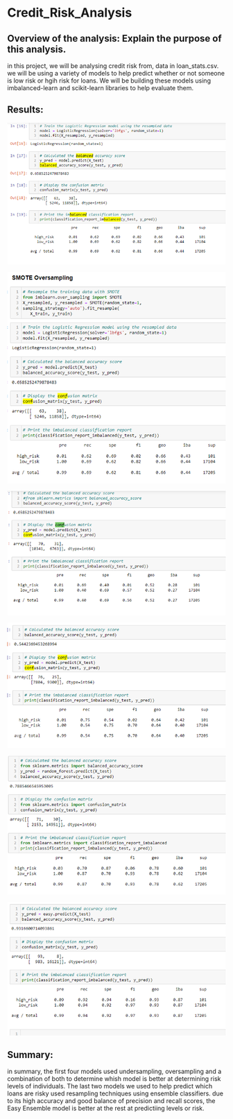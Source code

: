 # Credit_Risk_Analysis

## Overview of the analysis: Explain the purpose of this analysis.
in this project, we will be analysing credit risk from, data in loan_stats.csv.  we will be using a variety of models to help predict whether or not someone is low risk or hgih risk for loans.  We will be building these models using imbalanced-learn and scikit-learn libraries to help evaluate them.  


## Results:

![Naive Random Oversampling](https://github.com/Kwhitiak/Credit_Risk_Analysis/blob/main/Images/Naive%20Random%20Oversampling%20.png)

![SMOTE](https://github.com/Kwhitiak/Credit_Risk_Analysis/blob/main/Images/SMOTE.png)

![Undersampling](https://github.com/Kwhitiak/Credit_Risk_Analysis/blob/main/Images/Undersampling.png)

![Combination](https://github.com/Kwhitiak/Credit_Risk_Analysis/blob/main/Images/Combination.png)

![Balanced Random Forest](https://github.com/Kwhitiak/Credit_Risk_Analysis/blob/main/Images/Balanced%20Random%20Forest%20Classifier.png)

![Easy Ensemble](https://github.com/Kwhitiak/Credit_Risk_Analysis/blob/main/Images/Easy%20Ensemble%20AdaBoost%20Classifier.png)



## Summary:

in summary, the first four models used undersampling, oversampling and a combination of both to determine whish model is better at determining risk levels of individuals.  The last two models we used to help predict which loans are risky used resampling techniques using ensemble classifiers.  due to its high accuracy and good balance of precision and recall scores, the Easy Ensemble model is better at the rest at predictiing levels or risk.  
